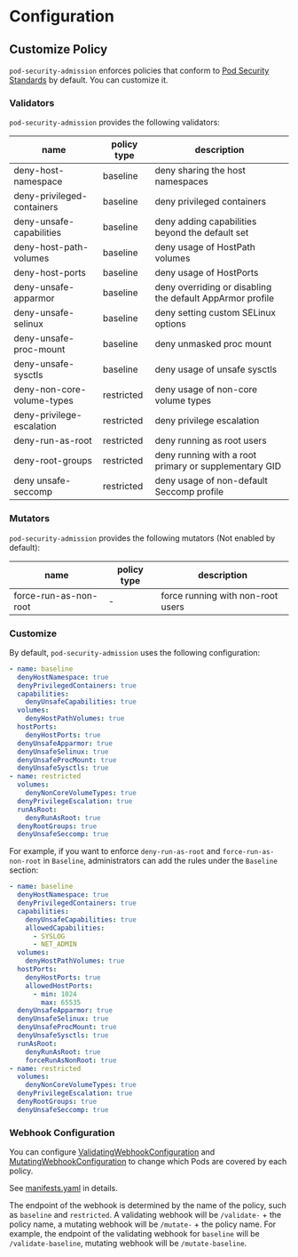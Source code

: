 Configuration
=============

Customize Policy
----------------

`pod-security-admission` enforces policies that conform to [Pod Security Standards](https://kubernetes.io/docs/concepts/security/pod-security-standards/) by default.
You can customize it.

### Validators

`pod-security-admission` provides the following validators:

| name                       | policy type | description                                               |
| -------------------------- | ----------- | --------------------------------------------------------- |
| deny-host-namespace        | baseline    | deny sharing the host namespaces                          |
| deny-privileged-containers | baseline    | deny privileged containers                                |
| deny-unsafe-capabilities   | baseline    | deny adding capabilities beyond the default set           |
| deny-host-path-volumes     | baseline    | deny usage of HostPath volumes                            |
| deny-host-ports            | baseline    | deny usage of HostPorts                                   |
| deny-unsafe-apparmor       | baseline    | deny overriding or disabling the default AppArmor profile |
| deny-unsafe-selinux        | baseline    | deny setting custom SELinux options                       |
| deny-unsafe-proc-mount     | baseline    | deny unmasked proc mount                                  |
| deny-unsafe-sysctls        | baseline    | deny usage of unsafe sysctls                              |
| deny-non-core-volume-types | restricted  | deny usage of non-core volume types                       |
| deny-privilege-escalation  | restricted  | deny privilege escalation                                 |
| deny-run-as-root           | restricted  | deny running as root users                                |
| deny-root-groups           | restricted  | deny running with a root primary or supplementary GID     |
| deny unsafe-seccomp        | restricted  | deny usage of non-default Seccomp profile                 |

### Mutators

`pod-security-admission` provides the following mutators (Not enabled by default):

| name                  | policy type | description                       |
| --------------------- | ----------- | --------------------------------- |
| force-run-as-non-root | -           | force running with non-root users |

### Customize

By default, `pod-security-admission` uses the following configuration:

```yaml
- name: baseline
  denyHostNamespace: true
  denyPrivilegedContainers: true
  capabilities:
    denyUnsafeCapabilities: true
  volumes:
    denyHostPathVolumes: true
  hostPorts:
    denyHostPorts: true
  denyUnsafeApparmor: true
  denyUnsafeSelinux: true
  denyUnsafeProcMount: true
  denyUnsafeSysctls: true
- name: restricted
  volumes:
    denyNonCoreVolumeTypes: true
  denyPrivilegeEscalation: true
  runAsRoot:
    denyRunAsRoot: true
  denyRootGroups: true
  denyUnsafeSeccomp: true
```

For example, if you want to enforce `deny-run-as-root` and `force-run-as-non-root` in `Baseline`,
administrators can add the rules under the `Baseline` section: 

```yaml
- name: baseline
  denyHostNamespace: true
  denyPrivilegedContainers: true
  capabilities:
    denyUnsafeCapabilities: true
    allowedCapabilities:
      - SYSLOG
      - NET_ADMIN
  volumes:
    denyHostPathVolumes: true
  hostPorts:
    denyHostPorts: true
    allowedHostPorts:
      - min: 1024
        max: 65535
  denyUnsafeApparmor: true
  denyUnsafeSelinux: true
  denyUnsafeProcMount: true
  denyUnsafeSysctls: true
  runAsRoot:
    denyRunAsRoot: true
    forceRunAsNonRoot: true
- name: restricted
  volumes:
    denyNonCoreVolumeTypes: true
  denyPrivilegeEscalation: true
  denyRootGroups: true
  denyUnsafeSeccomp: true
```

### Webhook Configuration

You can configure [ValidatingWebhookConfiguration](https://kubernetes.io/docs/reference/generated/kubernetes-api/v1.20/#validatingwebhookconfiguration-v1-admissionregistration-k8s-io) and [MutatingWebhookConfiguration](https://kubernetes.io/docs/reference/generated/kubernetes-api/v1.20/#mutatingwebhookconfiguration-v1-admissionregistration-k8s-io) to change which Pods are covered by each policy.

See [manifests.yaml](../config/webhook/manifests.yaml) in details.

The endpoint of the webhook is determined by the name of the policy, such as `baseline` and `restricted`. 
A validating webhook will be `/validate-` + the policy name, a mutating webhook will be `/mutate-` + the policy name.
For example, the endpoint of the validating webhook for `baseline` will be `/validate-baseline`, mutating webhook will be `/mutate-baseline`.
